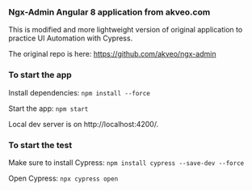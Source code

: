 ### Ngx-Admin Angular 8 application from akveo.com

This is modified and more lightweight version of original application to practice UI Automation with Cypress.

The original repo is here: https://github.com/akveo/ngx-admin

### To start the app

Install dependencies:
```npm install --force```

Start the app:
```npm start```

Local dev server is on http://localhost:4200/.

### To start the test

Make sure to install Cypress:
```npm install cypress --save-dev --force```

Open Cypress:
```npx cypress open```
